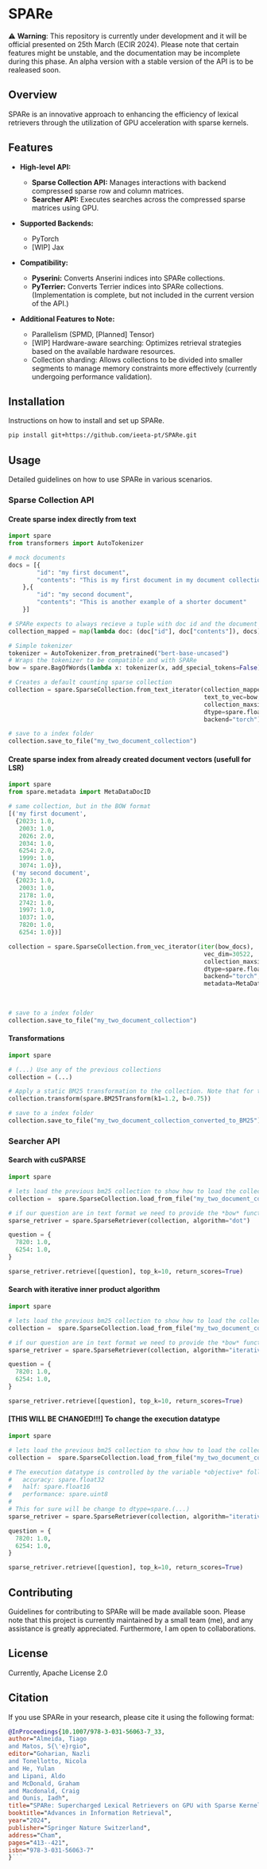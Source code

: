 # SPARe
⚠️ **Warning**: This repository is currently under development and it will be official presented on 25th March (ECIR 2024). Please note that certain features might be unstable, and the documentation may be incomplete during this phase. An alpha version with a stable version of the API is to be realeased soon.

## Overview
SPARe is an innovative approach to enhancing the efficiency of lexical retrievers through the utilization of GPU acceleration with sparse kernels. 

## Features
- **High-level API:**
  - **Sparse Collection API:** Manages interactions with backend compressed sparse row and column matrices.
  - **Searcher API:** Executes searches across the compressed sparse matrices using GPU.

- **Supported Backends:**
  - PyTorch
  - [WIP] Jax

- **Compatibility:**
  - **Pyserini:** Converts Anserini indices into SPARe collections.
  - **PyTerrier:** Converts Terrier indices into SPARe collections. (Implementation is complete, but not included in the current version of the API.)

- **Additional Features to Note:**
  - Parallelism (SPMD, [Planned] Tensor)
  - [WIP] Hardware-aware searching: Optimizes retrieval strategies based on the available hardware resources.
  - Collection sharding: Allows collections to be divided into smaller segments to manage memory constraints more effectively (currently undergoing performance validation).


## Installation
Instructions on how to install and set up SPARe.

```bash
pip install git+https://github.com/ieeta-pt/SPARe.git
```

## Usage
Detailed guidelines on how to use SPARe in various scenarios.

### Sparse Collection API
#### Create sparse index directly from text
```python
import spare
from transformers import AutoTokenizer

# mock documents
docs = [{
        "id": "my first document",
        "contents": "This is my first document in my document collection"
    },{
        "id": "my second document",
        "contents": "This is another example of a shorter document"
    }]

# SPARe expects to always recieve a tuple with doc id and the document text.
collection_mapped = map(lambda doc: (doc["id"], doc["contents"]), docs)

# Simple tokenizer
tokenizer = AutoTokenizer.from_pretrained("bert-base-uncased")
# Wraps the tokenizer to be compatible and with SPARe
bow = spare.BagOfWords(lambda x: tokenizer(x, add_special_tokens=False).input_ids, tokenizer.vocab_size)

# Creates a default counting sparse collection
collection = spare.SparseCollection.from_text_iterator(collection_mapped, 
                                                       text_to_vec=bow,
                                                       collection_maxsize=len(docs),
                                                       dtype=spare.float32,
                                                       backend="torch")

# save to a index folder
collection.save_to_file("my_two_document_collection")
```

#### Create sparse index from already created document vectors (usefull for LSR)
```python
import spare
from spare.metadata import MetaDataDocID

# same collection, but in the BOW format
[('my first document',
  {2023: 1.0,
   2003: 1.0,
   2026: 2.0,
   2034: 1.0,
   6254: 2.0,
   1999: 1.0,
   3074: 1.0}),
 ('my second document',
  {2023: 1.0,
   2003: 1.0,
   2178: 1.0,
   2742: 1.0,
   1997: 1.0,
   1037: 1.0,
   7820: 1.0,
   6254: 1.0})]

collection = spare.SparseCollection.from_vec_iterator(iter(bow_docs),
                                                       vec_dim=30522,
                                                       collection_maxsize=len(docs),
                                                       dtype=spare.float32,
                                                       backend="torch",
                                                       metadata=MetaDataDocID) # this defines the metadata that is stored, in this case its only the docID
                                                                               # by default SPARe uses MetaDataDFandDL, that stores docID, Doc Freq and Doc Length.
                                                                               # This is useful when loading weight values from LSR.

# save to a index folder
collection.save_to_file("my_two_document_collection")
```

#### Transformations
```python
import spare

# (...) Use any of the previous collections
collection = (...)

# Apply a static BM25 transformation to the collection. Note that for this transformation is required to have metadata of type MetaDataDFandDL.
collection.transform(spare.BM25Transform(k1=1.2, b=0.75))

# save to a index folder
collection.save_to_file("my_two_document_collection_converted_to_BM25")
```

### Searcher API

#### Search with cuSPARSE
```python
import spare

# lets load the previous bm25 collection to show how to load the collection
collection =  spare.SparseCollection.load_from_file("my_two_document_collection_converted_to_BM25")

# if our question are in text format we need to provide the *bow* function to the retrieval as well.
sparse_retriver = spare.SparseRetriever(collection, algorithm="dot")

question = {
  7820: 1.0,
  6254: 1.0,
}

sparse_retriver.retrieve([question], top_k=10, return_scores=True)
```

#### Search with iterative inner product algorithm
```python
import spare

# lets load the previous bm25 collection to show how to load the collection
collection =  spare.SparseCollection.load_from_file("my_two_document_collection_converted_to_BM25")

# if our question are in text format we need to provide the *bow* function to the retrieval as well.
sparse_retriver = spare.SparseRetriever(collection, algorithm="iterative")

question = {
  7820: 1.0,
  6254: 1.0,
}

sparse_retriver.retrieve([question], top_k=10, return_scores=True)
```

#### [THIS WILL BE CHANGED!!!] To change the execution datatype
```python
import spare

# lets load the previous bm25 collection to show how to load the collection
collection =  spare.SparseCollection.load_from_file("my_two_document_collection_converted_to_BM25")

# The execution datatype is controlled by the variable *objective* follwing the map:
#   accuracy: spare.float32
#   half: spare.float16
#   performance: spare.uint8
#
# This for sure will be change to dtype=spare.(...)
sparse_retriver = spare.SparseRetriever(collection, algorithm="iterative", objective="performance") # runs the accumulation with uint8

question = {
  7820: 1.0,
  6254: 1.0,
}

sparse_retriver.retrieve([question], top_k=10, return_scores=True)
```


## Contributing
Guidelines for contributing to SPARe will be made available soon. Please note that this project is currently maintained by a small team (me), and any assistance is greatly appreciated. Furthermore, I am open to collaborations.

## License
Currently, Apache License 2.0

## Citation
If you use SPARe in your research, please cite it using the following format:

```bibtex
@InProceedings{10.1007/978-3-031-56063-7_33,
author="Almeida, Tiago
and Matos, S{\'e}rgio",
editor="Goharian, Nazli
and Tonellotto, Nicola
and He, Yulan
and Lipani, Aldo
and McDonald, Graham
and Macdonald, Craig
and Ounis, Iadh",
title="SPARe: Supercharged Lexical Retrievers on GPU with Sparse Kernels",
booktitle="Advances in Information Retrieval",
year="2024",
publisher="Springer Nature Switzerland",
address="Cham",
pages="413--421",
isbn="978-3-031-56063-7"
}```

